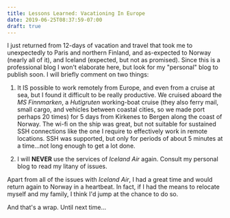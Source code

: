 ```yaml
---
title: Lessons Learned: Vacationing In Europe
date: 2019-06-25T08:37:59-07:00
draft: true
---
```


I just returned from 12-days of vacation and travel that took me to unexpectedly to Paris and northern Finland, and as-expected to Norway (nearly all of it), and Iceland (expected, but not as promised).  Since this is a professional blog I won't elaborate here, but look for my "personal" blog to publish soon.  I will briefly comment on two things:

  1) It IS possible to work remotely from Europe, and even from a cruise at sea, but I found it difficult to be really productive.  We cruised aboard the *MS Finnmarken*, a *Hutigruten* working-boat cruise (they also ferry mail, small cargo, and vehicles between coastal cities, so we made port perhaps 20 times) for 5 days from Kirkenes to Bergen along the coast of Norway.  The wi-fi on the ship was great, but not suitable for sustained SSH connections like the one I require to effectively work in remote locations.  SSH was supported, but only for periods of about 5 minutes at a time...not long enough to get a lot done.

  2) I will **NEVER** use the services of *Iceland Air* again.  Consult my personal blog to read my litany of issues.

Apart from all of the issues with *Iceland Air*, I had a great time and would return again to Norway in a heartbeat. In fact, if I had the means to relocate myself and my family, I think I'd jump at the chance to do so.

And that's a wrap.  Until next time...
